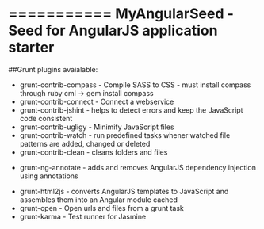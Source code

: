 ===========
MyAngularSeed - Seed for AngularJS application starter
===========

##Grunt plugins avaialable:

* grunt-contrib-compass - Compile SASS to CSS - must install compass through ruby cml ->  gem install compass
* grunt-contrib-connect - Connect a webservice
* grunt-contrib-jshint - helps to detect errors and keep the JavaScript code consistent
* grunt-contrib-ugligy - Minimify JavaScript files
* grunt-contrib-watch - run predefined tasks whener watched file patterns are added, changed or deleted
* grunt-contrib-clean - cleans folders and files
+ grunt-ng-annotate - adds and removes AngularJS dependency injection using annotations
* grunt-html2js - converts AngularJS templates to JavaScript and assembles them into an Angular module cached
* grunt-open - Open urls and files from a grunt task
* grunt-karma - Test runner for Jasmine


